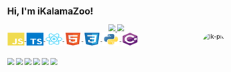 ## Hi, I'm iKalamaZoo!

<div align="center">
  <a href="https://github.com/iKalamaZoo">
  <img height="180em" src="https://github-readme-stats.vercel.app/api?username=iKalamaZoo&show_icons=true&theme=swift&include_all_commits=true&count_private=true"/>
  <img height="180em" src="https://github-readme-stats.vercel.app/api/top-langs/?username=iKalamaZoo&layout=compact&langs_count=7&theme=swift"/>
</div>
  <div style="display: inline_block">
   <img align="center" alt="ik-Js" height="30" width="40" src="https://raw.githubusercontent.com/devicons/devicon/master/icons/javascript/javascript-plain.svg">
   <img align="center" alt="ik-Ts" height="30" width="40" src="https://raw.githubusercontent.com/devicons/devicon/master/icons/typescript/typescript-plain.svg">
   <img align="center" alt="ik-React" height="30" width="40" src="https://raw.githubusercontent.com/devicons/devicon/master/icons/react/react-original.svg">
   <img align="center" alt="ik-HTML" height="30" width="40" src="https://raw.githubusercontent.com/devicons/devicon/master/icons/html5/html5-original.svg">
   <img align="center" alt="ik-CSS" height="30" width="40" src="https://raw.githubusercontent.com/devicons/devicon/master/icons/css3/css3-original.svg">
   <img align="center" alt="ik-Python" height="30" width="40" src="https://raw.githubusercontent.com/devicons/devicon/master/icons/python/python-original.svg">
   <img align="center" alt="ik-Csharp" height="30" width="40" src="https://raw.githubusercontent.com/devicons/devicon/master/icons/csharp/csharp-original.svg">
   <img align="right" alt="ik-pic" height="150" style="border-radius:50px;" src="https://avatars.githubusercontent.com/u/71232872?v=4?width=676&height=676">
</div>
  
 ##
 
<div> 
  <a href="https://www.youtube.com/channel/UCTRUSiEDONbAl-BALM67VnQ" target="_blank"><img src="https://img.shields.io/badge/YouTube-FF0000?style=for-the-badge&logo=youtube&logoColor=white" target="_blank"></a>
  <a href="https://instagram.com/iKalamaZoo_" target="_blank"><img src="https://img.shields.io/badge/-Instagram-%23E4405F?style=for-the-badge&logo=instagram&logoColor=white" target="_blank"></a>
 	<a href="https://www.twitch.tv/ikalamazoo" target="_blank"><img src="https://img.shields.io/badge/Twitch-9146FF?style=for-the-badge&logo=twitch&logoColor=white" target="_blank"></a>
  <a href="https://discord.gg/iKalamaZoo#9526" target="_blank"><img src="https://img.shields.io/badge/Discord-7289DA?style=for-the-badge&logo=discord&logoColor=white" target="_blank"></a> 
  <a href="mailto:ikalamazoo@outlook.com"><img src="https://img.shields.io/badge/Microsoft_Outlook-0078D4?style=for-the-badge&logo=microsoft-outlook&logoColor=white" target="_blank"></a>
  <a href="https://www.linkedin.com/in/ikalamazoo" target="_blank"><img src="https://img.shields.io/badge/-LinkedIn-%230077B5?style=for-the-badge&logo=linkedin&logoColor=white" target="_blank"></a>
 
</div>
